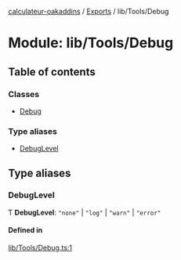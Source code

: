 [calculateur-oakaddins](../README.md) / [Exports](../modules.md) / lib/Tools/Debug

# Module: lib/Tools/Debug

## Table of contents

### Classes

- [Debug](../classes/lib_tools_debug.debug.md)

### Type aliases

- [DebugLevel](lib_tools_debug.md#debuglevel)

## Type aliases

### DebugLevel

Ƭ **DebugLevel**: ``"none"`` \| ``"log"`` \| ``"warn"`` \| ``"error"``

#### Defined in

[lib/Tools/Debug.ts:1](https://github.com/P0ulpy/Configurateur-OakAddins/blob/cc0811b/src/lib/Tools/Debug.ts#L1)

